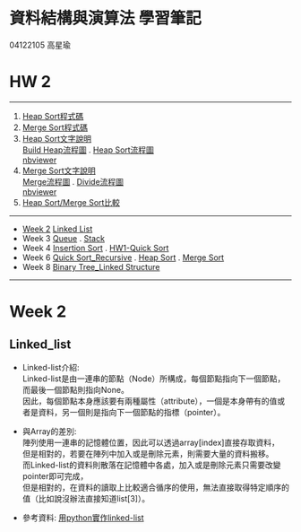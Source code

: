 # 資料結構與演算法 學習筆記
04122105 高星瑜

# HW 2
----
1. [Heap Sort程式碼](https://github.com/starfish8681/starfish8681/blob/master/HW2/heap_sort_04122105.py)  
2. [Merge Sort程式碼](https://github.com/starfish8681/starfish8681/blob/master/HW2/merge_sort_04122105.py)    
3. [Heap Sort文字說明](https://github.com/starfish8681/starfish8681/blob/master/HW2/Heapsort%E6%8F%8F%E8%BF%B0.ipynb)  
[Build Heap流程圖](https://github.com/starfish8681/starfish8681/blob/master/Week%208/BuildHeap.jpg)
. [Heap Sort流程圖](https://github.com/starfish8681/starfish8681/blob/master/Week%208/Heapsort.jpg)  
[nbviewer](https://nbviewer.jupyter.org/github/starfish8681/starfish8681/blob/master/HW2/Heapsort%E6%8F%8F%E8%BF%B0.ipynb)
4. [Merge Sort文字說明](https://github.com/starfish8681/starfish8681/blob/master/HW2/mergesort%E6%8F%8F%E8%BF%B0.ipynb)  
[Merge流程圖](https://github.com/starfish8681/starfish8681/blob/master/Week%208/Merge.jpg)
. [Divide流程圖](https://github.com/starfish8681/starfish8681/blob/master/Week%208/Divide.jpg)  
[nbviewer](https://nbviewer.jupyter.org/github/starfish8681/starfish8681/blob/master/HW2/mergesort%E6%8F%8F%E8%BF%B0.ipynb)
5. [Heap Sort/Merge Sort比較](https://github.com/starfish8681/starfish8681/blob/master/HW2/Heap%20sort,%20Merge%20sort%E6%AF%94%E8%BC%83.md)

---
- [Week 2](#week-2)
[Linked List](https://github.com/starfish8681/starfish8681/blob/master/Week%202/Linked_list.py)  
- Week 3
[Queue](https://github.com/starfish8681/starfish8681/blob/master/Week%203/implement-queue-using-stacks.py)
. [Stack](https://github.com/starfish8681/starfish8681/blob/master/Week%203/mini%20stack.py)
- Week 4
[Insertion Sort](https://github.com/starfish8681/starfish8681/blob/master/Week%204/Insertion%20Sort.py)
. [HW1-Quick Sort](https://github.com/starfish8681/starfish8681/blob/master/%E4%BD%9C%E6%A5%AD/Quicksort_04122105.ipynb)
- Week 6
[Quick Sort_Recursive](https://github.com/starfish8681/starfish8681/blob/master/Week%206/Quick%20Sort_Recursive.py)
. [Heap Sort](https://github.com/starfish8681/starfish8681/blob/master/Week%206/Heap%20Sort.py)
. [Merge Sort](https://github.com/starfish8681/starfish8681/blob/master/Week%206/Merge%20Sort.py)
- Week 8
[Binary Tree_Linked Structure](https://github.com/starfish8681/starfish8681/blob/master/Week%208/Binary%20Tree_Linked%20Structure.py)

---
# Week 2  
Linked_list
----
- Linked-list介紹:  
Linked-list是由一連串的節點（Node）所構成，每個節點指向下一個節點，而最後一個節點則指向None。  
因此，每個節點本身應該要有兩種屬性（attribute），一個是本身帶有的值或者是資料，另一個則是指向下一個節點的指標（pointer）。  
- 與Array的差別:  
陣列使用一連串的記憶體位置，因此可以透過array[index]直接存取資料，  
但是相對的，若要在陣列中加入或是刪除元素，則需要大量的資料搬移。  
而Linked-list的資料則散落在記憶體中各處，加入或是刪除元素只需要改變pointer即可完成，  
但是相對的，在資料的讀取上比較適合循序的使用，無法直接取得特定順序的值（比如說沒辦法直接知道list[3]）。  
  
- 參考資料: [用python實作linked-list](https://medium.com/@tobby168/%E7%94%A8python%E5%AF%A6%E4%BD%9Clinked-list-524441133d4d)
